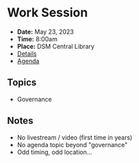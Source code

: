 # Work Session

- **Date:** May 23, 2023
- **Time:** 8:00am
- **Place:** DSM Central Library
- [Details](https://www.dsm.city/citycouncil_detail_T60_R2420.php)
- [Agenda](https://councildocs.dsm.city/agendas/2023/20230523GovernanceCouncilWorkSession.pdf)

## Topics

- Governance 

## Notes

- No livestream / video (first time in years)
- No agenda topic beyond "governance"
- Odd timing, odd location...

